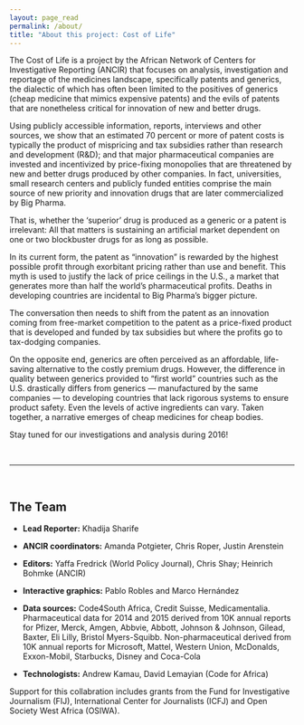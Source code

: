 ```yaml
---
layout: page_read
permalink: /about/
title: "About this project: Cost of Life"
---
```


The Cost of Life is a project by the African Network of Centers for Investigative Reporting (ANCIR) that focuses on analysis, investigation and reportage of the medicines landscape, specifically patents and generics, the dialectic of which has often been limited to the positives of generics (cheap medicine that mimics expensive patents) and the evils of patents that are nonetheless critical for innovation of new and better drugs.

Using publicly accessible information, reports, interviews and other sources, we show that an estimated 70 percent or more of patent costs is typically the product of mispricing and tax subsidies rather than research and development (R&D); and that major pharmaceutical companies are invested and incentivized by price-fixing monopolies that are threatened by new and better drugs produced by other companies. In fact, universities, small research centers and publicly funded entities comprise the main source of new priority and innovation drugs that are later commercialized by Big Pharma.

That is, whether the ‘superior’ drug is produced as a generic or a patent is irrelevant: All that matters is sustaining an artificial market dependent on one or two blockbuster drugs for as long as possible.

In its current form, the patent as “innovation” is rewarded by the highest possible profit through exorbitant pricing rather than use and benefit. This myth is used to justify the lack of price ceilings in the U.S., a market that generates more than half the world’s pharmaceutical profits. Deaths in developing countries are incidental to Big Pharma’s bigger picture.

The conversation then needs to shift from the patent as an innovation coming from free-market competition to the patent as a price-fixed product that is developed and funded by tax subsidies but where the profits go to tax-dodging companies.


On the opposite end, generics are often perceived as an affordable, life-saving alternative to the costly premium drugs. However, the difference in quality between generics provided to “first world” countries such as the U.S. drastically differs from generics — manufactured by the same companies — to developing countries that lack rigorous systems to ensure product safety. Even the levels of active ingredients can vary. Taken together, a narrative emerges of cheap medicines for cheap bodies.


Stay tuned for our investigations and analysis during 2016!

<br/>

*******

<br/>
      
<a name="team"></a>The Team
-------

- **Lead Reporter:**  Khadija Sharife

- **ANCIR coordinators:**  Amanda Potgieter, Chris Roper, Justin Arenstein

- **Editors:**  Yaffa Fredrick (World Policy Journal), Chris Shay; Heinrich Bohmke (ANCIR)

- **Interactive graphics:**  Pablo Robles and Marco Hernández

- **Data sources:** Code4South Africa, Credit Suisse, Medicamentalia. Pharmaceutical data for 2014 and 2015 derived from 10K annual reports for Pfizer, Merck, Amgen, Abbvie, Abbott, Johnson & Johnson, Gilead, Baxter, Eli Lilly, Bristol Myers-Squibb. Non-pharmaceutical derived from 10K annual reports for Microsoft, Mattel, Western Union, McDonalds, Exxon-Mobil, Starbucks, Disney and Coca-Cola

- **Technologists:** Andrew Kamau, David Lemayian (Code for Africa)

Support for this collabration includes grants from the Fund for Investigative Journalism (FIJ), International Center for Journalists (ICFJ) and Open Society West Africa (OSIWA).
